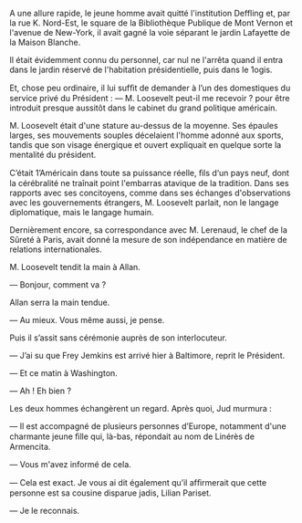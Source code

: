 A une allure rapide, le jeune homme avait quitté l'institution Deffling et, par la rue K. Nord-Est, le square de la Bibliothèque Publique de Mont Vernon et l'avenue de New-York, il avait gagné la voie séparant le jardin Lafayette de la Maison Blanche.

Il était évidemment connu du personnel, car nul ne l'arrêta quand il entra dans le jardin réservé de l'habitation présidentielle, puis dans le 1ogis.

Et, chose peu ordinaire, il lui sufﬁt de demander à l’un des domestiques du service privé du Président : — M. Loosevelt peut-il me
recevoir ? pour être introduit presque aussitôt dans le cabinet du grand politique américain.

M. Loosevelt était d'une stature au-dessus de la moyenne. Ses épaules
larges, ses mouvements souples décelaient l'homme adonné aux sports,
tandis que son visage énergique et ouvert expliquait en quelque sorte la mentalité du président.

C’était 1’Américain dans toute sa puissance réelle, ﬁls d‘un pays neuf, dont la cérébralité ne traînait point l'embarras atavique de la tradition. Dans ses rapports avec ses concitoyens, comme dans ses échanges d'observations avec les gouvernements étrangers, M. Loosevelt parlait, non le langage diplomatique, mais le langage humain.

Dernièrement encore, sa correspondance avec M. Lerenaud, le chef de la
Sûreté à Paris, avait donné la mesure de son indépendance en matière de relations internationales.

M. Loosevelt tendit la main à Allan.

— Bonjour, comment va ?

Allan serra la main tendue.

— Au mieux. Vous même aussi, je pense.

Puis il s’assit sans cérémonie auprès de son interlocuteur.

— J’ai su que Frey Jemkins est arrivé hier à Baltimore, reprit le Président.

— Et ce matin à Washington.

— Ah ! Eh bien ?

Les deux hommes échangèrent un regard. Après quoi, Jud murmura :

— Il est accompagné de plusieurs personnes d’Europe, notamment d'une
charmante jeune ﬁlle qui, là-bas, répondait au nom de Linérès de Armencita. 

— Vous m'avez informé de cela.

— Cela est exact. Je vous ai dit également qu’il afﬁrmerait que cette personne est sa cousine disparue jadis, Lilian Pariset.

— Je le reconnais.
